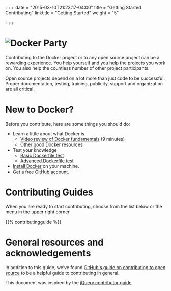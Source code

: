 +++
date = "2015-03-10T21:23:17-04:00"
title = "Getting Started Contributing"
linktitle = "Getting Started"
weight = "5"

+++


# ![Docker Party](/images/docker-friends.png)

Contributing to the Docker project or to any open source project can be a
rewarding experience. You help yourself and you help the projects you work on.
You also help the countless number of other project participants.

Open source projects depend on a lot more than just code to be successful.
Proper documentation, testing, training, publicity, support and organization are
all critical.

# New to Docker?

Before you contribute, here are some things you should do:

* Learn a little about what Docker is.
	* [Video review of Docker fundamentals](https://www.youtube.com/watch?v=zRLyovWi1gs) (9 minutes)
	* [Other good Docker resources](http://www.nkode.io/2014/08/24/valuable-docker-links.html)
* Test your knowledge 
	* [Basic Dockerfile test](https://docs.docker.com/userguide/level1/)
	* [Advanced Dockerfile test](https://docs.docker.com/userguide/level2/)
*  [Install Docker](http://docs.docker.com/introduction/#installation) on your machine.
*  Get a free [GitHub account](https://github.com).


# Contributing Guides

When you are ready to start contributing, choose from the list below or the menu
in the upper right corner.

{{% contributingguide %}}


# General resources and acknowledgements

In addition to this guide, we’ve found [GitHub's guide on contributing
to open source](https://guides.github.com/overviews/os-contributing/) to
be a helpful guide to contributing in general.

This document was inspired by the [jQuery contributor
guide](http://contribute.jquery.org/open-source/).
